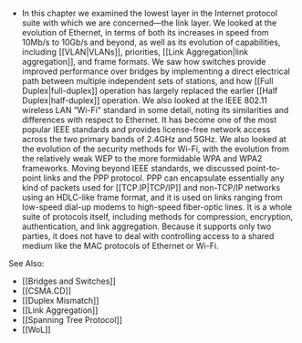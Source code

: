 - In this chapter we examined the lowest layer in the Internet protocol suite with which we are concerned—the link layer. We looked at the evolution of Ethernet, in terms of both its increases in speed from 10Mb/s to 10Gb/s and beyond, as well as its evolution of capabilities, including [[VLAN|VLANs]], priorities, [[Link Aggregation|link aggregation]], and frame formats. We saw how switches provide improved performance over bridges by implementing a direct electrical path between multiple independent sets of stations, and how [[Full Duplex|full-duplex]] operation has largely replaced the earlier [[Half Duplex|half-duplex]] operation. We also looked at the IEEE 802.11 wireless LAN “Wi-Fi” standard in some detail, noting its similarities and differences with respect to Ethernet. It has become one of the most popular IEEE standards and provides license-free network access across the two primary bands of 2.4GHz and 5GHz. We also looked at the evolution of the security methods for Wi-Fi, with the evolution from the relatively weak WEP to the more formidable WPA and WPA2 frameworks. Moving beyond IEEE standards, we discussed point-to-point links and the PPP protocol. PPP can encapsulate essentially any kind of packets used for [[TCP.IP|TCP/IP]] and non-TCP/IP networks using an HDLC-like frame format, and it is used on links ranging from low-speed dial-up modems to high-speed fiber-optic lines. It is a whole suite of protocols itself, including methods for compression, encryption, authentication, and link aggregation. Because it supports only two parties, it does not have to deal with controlling access to a shared medium like the MAC protocols of Ethernet or Wi-Fi.

See Also: 
- [[Bridges and Switches]]
- [[CSMA.CD]]
- [[Duplex Mismatch]]
- [[Link Aggregation]]
- [[Spanning Tree Protocol]]
- [[WoL]]
